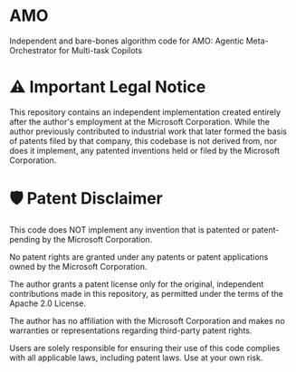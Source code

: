 # AMO
Independent and bare-bones algorithm code for AMO: Agentic Meta-Orchestrator for Multi-task Copilots

# ⚠️ Important Legal Notice 

This repository contains an independent implementation created entirely after the author's employment at the Microsoft Corporation. While the author previously contributed to industrial work that later formed the basis of patents filed by that company, this codebase is not derived from, nor does it implement, any patented inventions held or filed by the Microsoft Corporation.

# 🛡️ Patent Disclaimer

This code does NOT implement any invention that is patented or patent-pending by the Microsoft Corporation.

No patent rights are granted under any patents or patent applications owned by the Microsoft Corporation.

The author grants a patent license only for the original, independent contributions made in this repository, as permitted under the terms of the Apache 2.0 License.

The author has no affiliation with the Microsoft Corporation and makes no warranties or representations regarding third-party patent rights.

Users are solely responsible for ensuring their use of this code complies with all applicable laws, including patent laws. Use at your own risk.

